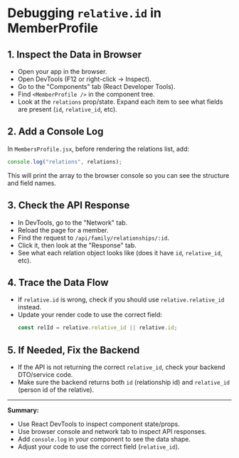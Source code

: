 # Debugging `relative.id` in MemberProfile

## 1. Inspect the Data in Browser

- Open your app in the browser.
- Open DevTools (F12 or right-click → Inspect).
- Go to the "Components" tab (React Developer Tools).
- Find `<MemberProfile />` in the component tree.
- Look at the `relations` prop/state. Expand each item to see what fields are present (`id`, `relative_id`, etc).

## 2. Add a Console Log

In `MembersProfile.jsx`, before rendering the relations list, add:

```javascript
console.log("relations", relations);
```

This will print the array to the browser console so you can see the structure and field names.

## 3. Check the API Response

- In DevTools, go to the "Network" tab.
- Reload the page for a member.
- Find the request to `/api/family/relationships/:id`.
- Click it, then look at the "Response" tab.
- See what each relation object looks like (does it have `id`, `relative_id`, etc).

## 4. Trace the Data Flow

- If `relative.id` is wrong, check if you should use `relative.relative_id` instead.
- Update your render code to use the correct field:
  ```javascript
  const relId = relative.relative_id || relative.id;
  ```

## 5. If Needed, Fix the Backend

- If the API is not returning the correct `relative_id`, check your backend DTO/service code.
- Make sure the backend returns both `id` (relationship id) and `relative_id` (person id of the relative).

---

**Summary:**  
- Use React DevTools to inspect component state/props.
- Use browser console and network tab to inspect API responses.
- Add `console.log` in your component to see the data shape.
- Adjust your code to use the correct field (`relative_id`).
